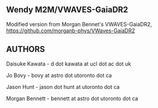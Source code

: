 
## Wendy M2M/VWAVES-GaiaDR2

Modified version from Morgan Bennet's VWAVES-GaiaDR2, https://github.com/morganb-phys/VWaves-GaiaDR2


## AUTHORS

Daisuke Kawata - d dot kawata at ucl dot ac dot uk 

Jo Bovy - bovy at astro dot utoronto dot ca

Jason Hunt - jason dot hunt at utoronto dot ca

Morgan Bennett - bennett at astro dot utoronto dot ca

